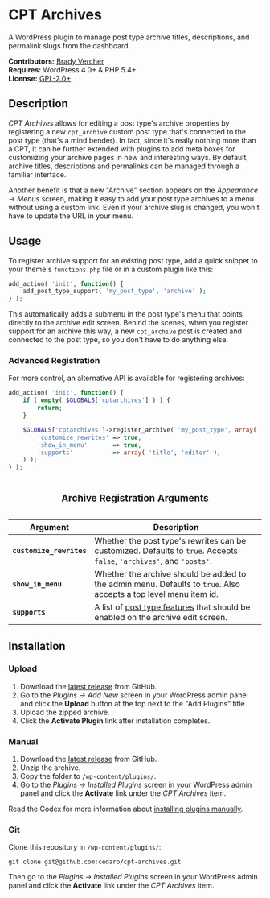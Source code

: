 # CPT Archives

A WordPress plugin to manage post type archive titles, descriptions, and permalink slugs from the dashboard.

__Contributors:__ [Brady Vercher](https://twitter.com/bradyvercher)  
__Requires:__ WordPress 4.0+ & PHP 5.4+  
__License:__ [GPL-2.0+](http://www.gnu.org/licenses/gpl-2.0.html)


## Description

*CPT Archives* allows for editing a post type's archive properties by registering a new `cpt_archive` custom post type that's connected to the post type (that's a mind bender). In fact, since it's really nothing more than a CPT, it can be further extended with plugins to add meta boxes for customizing your archive pages in new and interesting ways. By default, archive titles, descriptions and permalinks can be managed through a familiar interface.

Another benefit is that a new "Archive" section appears on the *Appearance &rarr; Menus* screen, making it easy to add your post type archives to a menu without using a custom link. Even if your archive slug is changed, you won't have to update the URL in your menu.


## Usage

To register archive support for an existing post type, add a quick snippet to your theme's `functions.php` file or in a custom plugin like this:

```php
add_action( 'init', function() {
	add_post_type_support( 'my_post_type', 'archive' );
} );
```

This automatically adds a submenu in the post type's menu that points directly to the archive edit screen. Behind the scenes, when you register support for an archive this way, a new `cpt_archive` post is created and connected to the post type, so you don't have to do anything else.


### Advanced Registration

For more control, an alternative API is available for registering archives:

```php
add_action( 'init', function() {
	if ( empty( $GLOBALS['cptarchives'] ) ) {
		return;
	}

	$GLOBALS['cptarchives']->register_archive( 'my_post_type', array(
		'customize_rewrites' => true,
		'show_in_menu'       => true,
		'supports'           => array( 'title', 'editor' ),
	) );
} );
```

<table><caption><h3>Archive Registration Arguments</strong></h3>
  <thead>
    <tr>
      <th>Argument</th>
      <th>Description</th>
    </tr>
  </thead>
  <tbody>
    <tr>
      <td><strong><code>customize_rewrites</code></strong></td>
      <td>Whether the post type's rewrites can be customized. Defaults to <code>true</code>. Accepts <code>false</code>, <code>'archives'</code>, and <code>'posts'</code>.</td>
    </tr>
    <tr>
      <td><strong><code>show_in_menu</code></strong></td>
      <td>Whether the archive should be added to the admin menu. Defaults to <code>true</code>. Also accepts a top level menu item id.</td>
    </tr>
    <tr>
      <td><strong><code>supports</code></strong></td>
      <td>A list of <a href="http://codex.wordpress.org/Function_Reference/add_post_type_support">post type features</a> that should be enabled on the archive edit screen.</td>
    </tr>
  </tbody>
</table>


## Installation

### Upload

1. Download the [latest release](https://github.com/cedaro/cpt-archives/archive/master.zip) from GitHub.
2. Go to the _Plugins &rarr; Add New_ screen in your WordPress admin panel and click the __Upload__ button at the top next to the "Add Plugins" title.
3. Upload the zipped archive.
4. Click the __Activate Plugin__ link after installation completes.

### Manual

1. Download the [latest release](https://github.com/cedaro/cpt-archives/archive/master.zip) from GitHub.
2. Unzip the archive.
3. Copy the folder to `/wp-content/plugins/`.
4. Go to the _Plugins &rarr; Installed Plugins_ screen in your WordPress admin panel and click the __Activate__ link under the _CPT Archives_ item.

Read the Codex for more information about [installing plugins manually](http://codex.wordpress.org/Managing_Plugins#Manual_Plugin_Installation).

### Git

Clone this repository in `/wp-content/plugins/`:

`git clone git@github.com:cedaro/cpt-archives.git`

Then go to the _Plugins &rarr; Installed Plugins_ screen in your WordPress admin panel and click the __Activate__ link under the _CPT Archives_ item.
